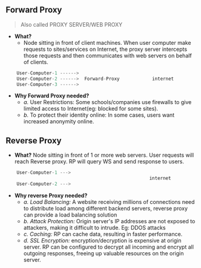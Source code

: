## Forward Proxy
> Also called PROXY SERVER/WEB PROXY

- **What?** 
  - Node sitting in front of client machines. When user computer make requests to sites/services on Internet, the proxy server intercepts those requests and then communicates with web servers on behalf of clients.
```c
    User-Computer-1 ------>
    User-Computer-2 ------>  Forward-Proxy            internet            Destination-server(www.test.com)
    User-Computer-3 ------>
```    
- **Why Forward Proxy needed?** 
  - *a.* User Restrictions: Some schools/companies use firewalls to give limited access to Internet(eg: blocked for some sites). 
  - *b.* To protect their identity online: In some cases, users want increased anonymity online.

## Reverse Proxy 
- **What?** Node sitting in front of 1 or more web servers. User requests will reach Reverse proxy. RP will query WS and send response to users.
```c
    User-Computer-1 --->                                                                        Origin/Web-Server-1
                                                     internet                Reverse-Proxy      Origin/Web-Server-2
    User-Computer-2 --->                                                                        Origin/Web-Server-3
```
- **Why reverse Proxy needed?**
  - *a. Load Balancing:* A website receiving millions of connections need to distribute load among different backend servers, reverse proxy can provide a load balancing solution
  - *b. Attack Protection:* Origin server's IP addresses are not exposed to attackers, making it difficult to intrude. Eg: DDOS attacks
  - *c. Caching:* RP can cache data, resulting in faster performance.
  - *d. SSL Encryption:* encryption/decryption is expensive at origin server. RP can be configured to decrypt all incoming and encrypt all outgoing responses, freeing up valuable resources on the origin server.
